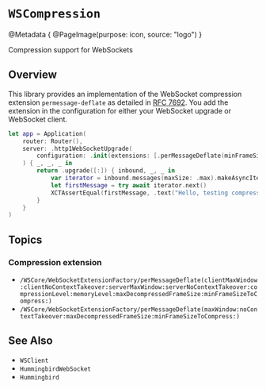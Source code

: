# ``WSCompression``

@Metadata {
    @PageImage(purpose: icon, source: "logo")
}

Compression support for WebSockets

## Overview

This library provides an implementation of the WebSocket compression extension `permessage-deflate` as detailed in [RFC 7692](https://datatracker.ietf.org/doc/html/rfc7692.html). You add the extension in the configuration for either your WebSocket upgrade or WebSocket client.

```swift
let app = Application(
    router: Router(),
    server: .http1WebSocketUpgrade(
        configuration: .init(extensions: [.perMessageDeflate(minFrameSizeToCompress: 16)])
    ) { _, _, _ in
        return .upgrade([:]) { inbound, _, _ in
            var iterator = inbound.messages(maxSize: .max).makeAsyncIterator()
            let firstMessage = try await iterator.next()
            XCTAssertEqual(firstMessage, .text("Hello, testing compressed data"))
        }
    }
)
```

## Topics

### Compression extension

- ``/WSCore/WebSocketExtensionFactory/perMessageDeflate(clientMaxWindow:clientNoContextTakeover:serverMaxWindow:serverNoContextTakeover:compressionLevel:memoryLevel:maxDecompressedFrameSize:minFrameSizeToCompress:)``
- ``/WSCore/WebSocketExtensionFactory/perMessageDeflate(maxWindow:noContextTakeover:maxDecompressedFrameSize:minFrameSizeToCompress:)``

## See Also

- ``WSClient``
- ``HummingbirdWebSocket``
- ``Hummingbird``
